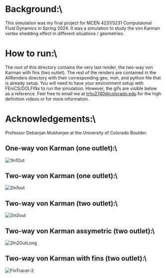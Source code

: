 # Background:\
This simulation was my final project for MCEN 4231/5231 Computaional Fluid Dynamics in Spring 2024. It was a simulation to study the von Karman vortex shedding effect in different situations / geometries. 

# How to run:\
The root of this directory contains the very last render, the two-way von Karman with fins (two outlet). The rest of the renders are contained in the AllRenders directory with their corresponding geo, msh, and python file that is already setup. You will need to have your environment setup with FEniCS/DOLFINx to run the simulation. However, the gifs are visible below as a reference. Feel free to email me at trhu2740@colorado.edu for the high definition videos or for more information.

# Acknowledgements:\
Professor Debanjan Mukherjee at the University of Colorado Boulder. 

## One-way von Karman (one outlet):\
![1In1Out](https://github.com/user-attachments/assets/207581da-abc4-4c06-9b86-0d56c7968915)

## Two-way von Karman (one outlet):\
![2in1out](https://github.com/user-attachments/assets/b7385947-efcd-446f-b73d-c62241cd2c62)

## Two-way von Karman (two outlet):\
![2in2out](https://github.com/user-attachments/assets/fa54b23e-2422-4bf0-86a8-ae81f89b963f)

## Two-way von Karman assymetric (two outlet):\
![2In2OutLong](https://github.com/user-attachments/assets/29f4736a-74a3-4a83-bd8f-159868c00f47)

## Two-way von Karman with fins (two outlet):\
![FinTracer-2](https://github.com/user-attachments/assets/ae47c568-ddb6-4a95-b905-97afaa195f51)
